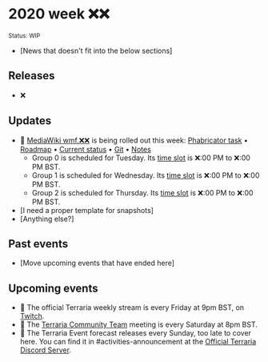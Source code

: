 # 2020 week ❌❌
<sup>Status: WIP</sup>

 - [News that doesn't fit into the below sections]
 
## Releases
 - ❌
 
## Updates
 - 🔄 [MediaWiki wmf.❌❌](https://www.mediawiki.org/wiki/MediaWiki_1.36/wmf.❌❌) is being rolled out this week: [Phabricator task](https://phabricator.wikimedia.org/T❌❌❌❌) • [Roadmap](https://www.mediawiki.org/wiki/MediaWiki_1.36/Roadmap#❌❌) • [Current status](https://versions.toolforge.org/) • [Git](https://❌❌❌❌❌❌❌❌❌❌❌❌❌❌❌❌❌❌❌❌) • [Notes](https://phabricator.wikimedia.org/project/profile/❌❌❌❌/) <!-- Go to https://phabricator.wikimedia.org/project/profile/4479/ and look for the branch in the 'Milestones' box. The last bit of the URL is the ID. Replace the ❌❌❌❌ with that ID. -->
    - Group 0 is scheduled for Tuesday. Its [time slot](https://wikitech.wikimedia.org/wiki/Deployments#deploycal-item-❌❌❌  ) is ❌:00 PM to ❌:00 PM BST.
    - Group 1 is scheduled for Wednesday. Its [time slot](https://wikitech.wikimedia.org/wiki/Deployments#deploycal-item-❌❌❌) is ❌:00 PM to ❌:00 PM BST.
    - Group 2 is scheduled for Thursday. Its [time slot](https://wikitech.wikimedia.org/wiki/Deployments#deploycal-item-❌❌❌ ) is ❌:00 PM to ❌:00 PM BST.
 - [I need a proper template for snapshots]
 - [Anything else?]
 
## Past events
 - [Move upcoming events that have ended here]
 
 ## Upcoming events
 - 🔄 The official Terraria weekly stream is every Friday at 9pm BST, on [Twitch](https://www.twitch.tv/terrariaofficial).
 - 🔄 The [Terraria Community Team](https://discord.gg/chpcEC2) meeting is every Saturday at 8pm BST.
 - 🔄 The Terraria Event forecast releases every Sunday, too late to cover here. You can find it in #activities-announcement at the [Official Terraria Discord Server](http://discord.gg/terraria).
